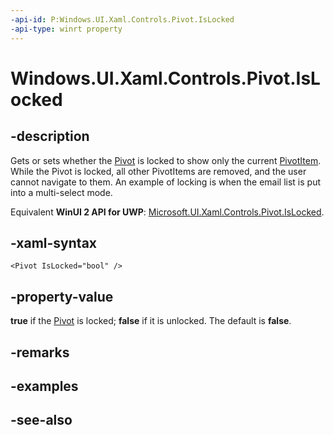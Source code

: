 ```yaml
---
-api-id: P:Windows.UI.Xaml.Controls.Pivot.IsLocked
-api-type: winrt property
---
```


<!-- Property syntax
public bool IsLocked { get;  set; }
-->

# Windows.UI.Xaml.Controls.Pivot.IsLocked

## -description
Gets or sets whether the [Pivot](pivot.md) is locked to show only the current [PivotItem](pivotitem.md). While the Pivot is locked, all other PivotItems are removed, and the user cannot navigate to them. An example of locking is when the email list is put into a multi-select mode.

Equivalent **WinUI 2 API for UWP**: [Microsoft.UI.Xaml.Controls.Pivot.IsLocked](/windows/winui/api/microsoft.ui.xaml.controls.pivot.islocked).

## -xaml-syntax
```xaml
<Pivot IsLocked="bool" />
```


## -property-value
**true** if the [Pivot](pivot.md) is locked; **false** if it is unlocked. The default is **false**.

## -remarks

## -examples

## -see-also
